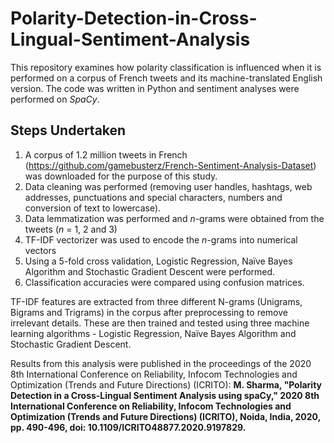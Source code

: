 # Polarity-Detection-in-Cross-Lingual-Sentiment-Analysis

This repository examines how polarity classification is influenced when it is performed on a corpus of French tweets and its machine-translated English version. The code was written in Python and sentiment analyses were performed on _SpaCy_. 

## Steps Undertaken

1. A corpus of 1.2 million tweets in French (https://github.com/gamebusterz/French-Sentiment-Analysis-Dataset) was downloaded for the purpose of this study.
2. Data cleaning was performed (removing user handles, hashtags, web addresses, punctuations and special characters, numbers and conversion of text to lowercase).
3. Data lemmatization was performed and _n_-grams were obtained from the tweets (_n_ = 1, 2 and 3)
4. TF-IDF vectorizer was used to encode the _n_-grams into numerical vectors
5. Using a 5-fold cross validation, Logistic Regression, Naïve Bayes Algorithm and Stochastic Gradient Descent were performed.
6. Classification accuracies were compared using confusion matrices.


TF-IDF features are extracted from three different N-grams (Unigrams, Bigrams and Trigrams) in the corpus after preprocessing to remove irrelevant details. These are then trained and tested using three machine learning algorithms - Logistic Regression, Naïve Bayes Algorithm and Stochastic Gradient Descent.

Results from this analysis were published in the proceedings of the 2020 8th International Conference on Reliability, Infocom Technologies and Optimization (Trends and Future Directions) (ICRITO): **M. Sharma, "Polarity Detection in a Cross-Lingual Sentiment Analysis using spaCy," 2020 8th International Conference on Reliability, Infocom Technologies and Optimization (Trends and Future Directions) (ICRITO), Noida, India, 2020, pp. 490-496, doi: 10.1109/ICRITO48877.2020.9197829.**
